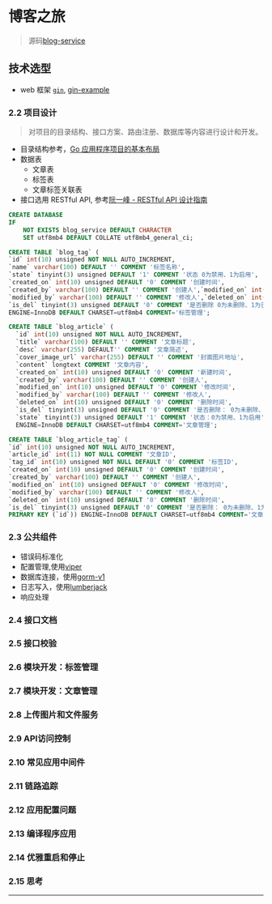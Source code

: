 # 博客之旅

> 源码[blog-service](https://github.com/go-programming-tour-book/blog-service)
>
## 技术选型

* web 框架 [`gin`](https://github.com/gin-gonic/gin), [gin-example](https://github.com/eddycjy/go-gin-example)

### 2.2 项目设计

> 对项目的目录结构、接口方案、路由注册、数据库等内容进行设计和开发。

* 目录结构参考，[Go 应用程序项目的基本布局](https://github.com/golang-standards/project-layout)
* 数据表
  * 文章表
  * 标签表
  * 文章标签关联表
* 接口选用 RESTful API, 参考[阮一峰 - RESTful API 设计指南](http://www.ruanyifeng.com/blog/2014/05/restful_api.html)

```sql
CREATE DATABASE
IF
    NOT EXISTS blog_service DEFAULT CHARACTER
    SET utf8mb4 DEFAULT COLLATE utf8mb4_general_ci;

CREATE TABLE `blog_tag` (
`id` int(10) unsigned NOT NULL AUTO_INCREMENT,
`name` varchar(100) DEFAULT '' COMMENT '标签名称',
`state` tinyint(3) unsigned DEFAULT '1' COMMENT '状态 0为禁用、1为启用',
`created_on` int(10) unsigned DEFAULT '0' COMMENT '创建时间',
`created_by` varchar(100) DEFAULT '' COMMENT '创建人',`modified_on` int(10) unsigned DEFAULT '0' COMMENT '修改时间',
`modified_by` varchar(100) DEFAULT '' COMMENT '修改人',`deleted_on` int(10) unsigned DEFAULT '0' COMMENT '删除时间',
`is_del` tinyint(3) unsigned DEFAULT '0' COMMENT '是否删除 0为未删除、1为已删除',PRIMARY KEY (`id`))
ENGINE=InnoDB DEFAULT CHARSET=utf8mb4 COMMENT='标签管理';

CREATE TABLE `blog_article` (
  `id` int(10) unsigned NOT NULL AUTO_INCREMENT,
  `title` varchar(100) DEFAULT '' COMMENT '文章标题',
  `desc` varchar(255) DEFAULT'' COMMENT '文章简述',
  `cover_image_url` varchar(255) DEFAULT '' COMMENT '封面图片地址',
  `content` longtext COMMENT '文章内容',
  `created_on` int(10) unsigned DEFAULT '0' COMMENT '新建时间',
  `created_by` varchar(100) DEFAULT '' COMMENT '创建人',
  `modified_on` int(10) unsigned DEFAULT '0' COMMENT '修改时间',
  `modified_by` varchar(100) DEFAULT '' COMMENT '修改人',
  `deleted_on` int(10) unsigned DEFAULT '0' COMMENT '删除时间',
  `is_del` tinyint(3) unsigned DEFAULT '0' COMMENT '是否删除： 0为未删除、1为已删除',
  `state` tinyint(3) unsigned DEFAULT '1' COMMENT '状态：0为禁用、1为启用',  PRIMARY KEY (`id`))
  ENGINE=InnoDB DEFAULT CHARSET=utf8mb4 COMMENT='文章管理';

CREATE TABLE `blog_article_tag` (
`id` int(10) unsigned NOT NULL AUTO_INCREMENT,
`article_id` int(11) NOT NULL COMMENT '文章ID',
`tag_id` int(10) unsigned NOT NULL DEFAULT '0' COMMENT '标签ID',
`created_on` int(10) unsigned DEFAULT '0' COMMENT '创建时间',
`created_by` varchar(100) DEFAULT '' COMMENT '创建人',
`modified_on` int(10) unsigned DEFAULT '0' COMMENT '修改时间',
`modified_by` varchar(100) DEFAULT '' COMMENT '修改人',
`deleted_on` int(10) unsigned DEFAULT '0' COMMENT '删除时间',
`is_del` tinyint(3) unsigned DEFAULT '0' COMMENT '是否删除： 0为未删除、1为已删除',
PRIMARY KEY (`id`)) ENGINE=InnoDB DEFAULT CHARSET=utf8mb4 COMMENT='文章标签关联';

```

### 2.3 公共组件

* 错误码标准化
* 配置管理,使用[viper](https://github.com/spf13/viper)
* 数据库连接，使用[gorm-v1](https://github.com/go-gorm/gorm)
* 日志写入，使用[lumberjack](https://github.com/natefinch/lumberjack)
* 响应处理

### 2.4 接口文档

### 2.5 接口校验

### 2.6 模块开发：标签管理

### 2.7 模块开发：文章管理

### 2.8 上传图片和文件服务

### 2.9 API访问控制

### 2.10 常见应用中间件

### 2.11 链路追踪

### 2.12 应用配置问题

### 2.13 编译程序应用

### 2.14 优雅重启和停止

### 2.15 思考

---
